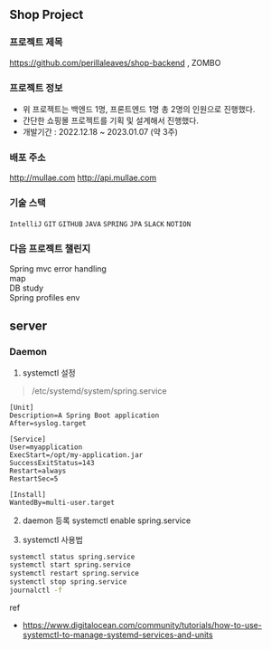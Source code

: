 ## Shop Project
### 프로젝트 제목
https://github.com/perillaleaves/shop-backend , ZOMBO
### 프로젝트 정보
+ 위 프로젝트는 백엔드 1명, 프론트엔드 1명 총 2명의 인원으로 진행했다.
+ 간단한 쇼핑몰 프로젝트를 기획 및 설계해서 진행했다.
+ 개발기간 : 2022.12.18 ~ 2023.01.07 (약 3주)
### 배포 주소
http://mullae.com
http://api.mullae.com
### 기술 스택
`IntelliJ` `GIT` `GITHUB`
`JAVA` `SPRING` `JPA`
`SLACK` `NOTION`

### 다음 프로젝트 챌린지
Spring mvc error handling  
map  
DB study  
Spring profiles env

## server
### Daemon
1. systemctl 설정
> /etc/systemd/system/spring.service
```
[Unit]
Description=A Spring Boot application
After=syslog.target

[Service]
User=myapplication
ExecStart=/opt/my-application.jar
SuccessExitStatus=143
Restart=always
RestartSec=5

[Install]
WantedBy=multi-user.target
```
2. daemon 등록
systemctl enable spring.service

3. systemctl 사용법
```bash
systemctl status spring.service
systemctl start spring.service
systemctl restart spring.service
systemctl stop spring.service
journalctl -f
```

ref
  - https://www.digitalocean.com/community/tutorials/how-to-use-systemctl-to-manage-systemd-services-and-units
